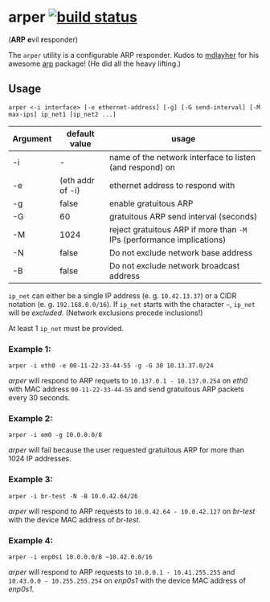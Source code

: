 arper [![build status](https://travis-ci.org/kaifabian/arper.svg?branch=master)](https://travis-ci.org/kaifabian/arper)
=====

(**ARP** **e**vil **r**esponder)

The `arper` utility is a configurable ARP responder.
Kudos to [mdlayher](https://github.com/mdlayher) for his awesome [arp](https://github.com/mdlayher/arp) package!
(He did all the heavy lifting.)

Usage
-----

`arper <-i interface> [-e ethernet-address] [-g] [-G send-interval] [-M max-ips] ip_net1 [ip_net2 ...]`

| Argument | default value | usage |
| -------- | ------------- | ----- |
| -i | -   | name of the network interface to listen (and respond) on |
| -e | (eth addr of -i) | ethernet address to respond with |
| -g | false | enable gratuitous ARP |
| -G | 60 | gratuitous ARP send interval (seconds) |
| -M | 1024 | reject gratuitous ARP if more than `-M` IPs (performance implications) |
| -N | false | Do not exclude network base address |
| -B | false | Do not exclude network broadcast address |

`ip_net` can either be a single IP address (e. g. `10.42.13.37`) or a CIDR notation (e. g. `192.168.0.0/16`).
If `ip_net` starts with the character `~`, `ip_net` will be *excluded*.
(Network exclusions precede inclusions!)

At least 1 `ip_net` must be provided.

### Example 1:

`arper -i eth0 -e 00-11-22-33-44-55 -g -G 30 10.13.37.0/24`

*arper* will respond to ARP requets to `10.137.0.1 - 10.137.0.254` on *eth0* with MAC address `00-11-22-33-44-55` and send gratuitous ARP packets every 30 seconds.

### Example 2:

`arper -i em0 -g 10.0.0.0/8`

*arper* will fail because the user requested gratuitous ARP for more than 1024 IP addresses.

### Example 3:

`arper -i br-test -N -B 10.0.42.64/26`

*arper* will respond to ARP requests to `10.0.42.64 - 10.0.42.127` on *br-test* with the device MAC address of *br-test*.

### Example 4:

`arper -i enp0s1 10.0.0.0/8 ~10.42.0.0/16`

*arper* will respond to ARP requests to `10.0.0.1 - 10.41.255.255` and `10.43.0.0 - 10.255.255.254` on *enp0s1* with the device MAC address of *enp0s1*.
